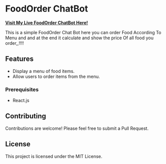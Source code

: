 # FoodOrder ChatBot
**[Visit My Live FoodOrder ChatBot Here!](https://foodorders-chatbot.netlify.app)**

This is a simple FoodOrder Chat Bot here you can order Food According To Menu and and at the end it calculate and show the price Of all food you order,,!!!!
## Features

- Display a menu of food items.
- Allow users to order items from the menu.

### Prerequisites

- React.js

## Contributing

Contributions are welcome! Please feel free to submit a Pull Request.

## License

This project is licensed under the MIT License.
